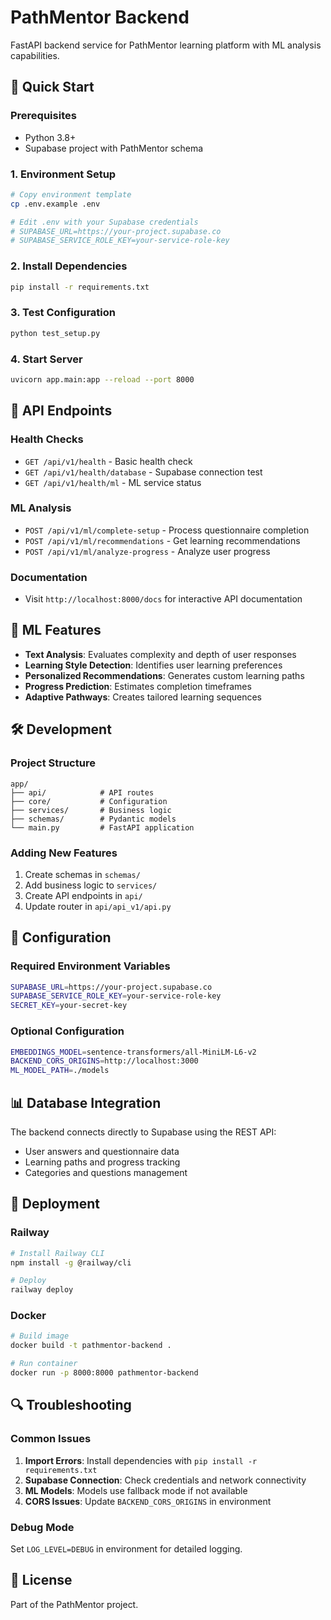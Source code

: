 # PathMentor Backend

FastAPI backend service for PathMentor learning platform with ML analysis capabilities.

## 🚀 Quick Start

### Prerequisites
- Python 3.8+
- Supabase project with PathMentor schema

### 1. Environment Setup
```bash
# Copy environment template
cp .env.example .env

# Edit .env with your Supabase credentials
# SUPABASE_URL=https://your-project.supabase.co
# SUPABASE_SERVICE_ROLE_KEY=your-service-role-key
```

### 2. Install Dependencies
```bash
pip install -r requirements.txt
```

### 3. Test Configuration
```bash
python test_setup.py
```

### 4. Start Server
```bash
uvicorn app.main:app --reload --port 8000
```

## 🔗 API Endpoints

### Health Checks
- `GET /api/v1/health` - Basic health check
- `GET /api/v1/health/database` - Supabase connection test
- `GET /api/v1/health/ml` - ML service status

### ML Analysis
- `POST /api/v1/ml/complete-setup` - Process questionnaire completion
- `POST /api/v1/ml/recommendations` - Get learning recommendations
- `POST /api/v1/ml/analyze-progress` - Analyze user progress

### Documentation
- Visit `http://localhost:8000/docs` for interactive API documentation

## 🧠 ML Features

- **Text Analysis**: Evaluates complexity and depth of user responses
- **Learning Style Detection**: Identifies user learning preferences
- **Personalized Recommendations**: Generates custom learning paths
- **Progress Prediction**: Estimates completion timeframes
- **Adaptive Pathways**: Creates tailored learning sequences

## 🛠️ Development

### Project Structure
```
app/
├── api/            # API routes
├── core/           # Configuration
├── services/       # Business logic
├── schemas/        # Pydantic models
└── main.py         # FastAPI application
```

### Adding New Features
1. Create schemas in `schemas/`
2. Add business logic to `services/`
3. Create API endpoints in `api/`
4. Update router in `api/api_v1/api.py`

## 🔧 Configuration

### Required Environment Variables
```bash
SUPABASE_URL=https://your-project.supabase.co
SUPABASE_SERVICE_ROLE_KEY=your-service-role-key
SECRET_KEY=your-secret-key
```

### Optional Configuration
```bash
EMBEDDINGS_MODEL=sentence-transformers/all-MiniLM-L6-v2
BACKEND_CORS_ORIGINS=http://localhost:3000
ML_MODEL_PATH=./models
```

## 📊 Database Integration

The backend connects directly to Supabase using the REST API:
- User answers and questionnaire data
- Learning paths and progress tracking
- Categories and questions management

## 🚀 Deployment

### Railway
```bash
# Install Railway CLI
npm install -g @railway/cli

# Deploy
railway deploy
```

### Docker
```bash
# Build image
docker build -t pathmentor-backend .

# Run container
docker run -p 8000:8000 pathmentor-backend
```

## 🔍 Troubleshooting

### Common Issues

1. **Import Errors**: Install dependencies with `pip install -r requirements.txt`
2. **Supabase Connection**: Check credentials and network connectivity
3. **ML Models**: Models use fallback mode if not available
4. **CORS Issues**: Update `BACKEND_CORS_ORIGINS` in environment

### Debug Mode
Set `LOG_LEVEL=DEBUG` in environment for detailed logging.

## 📝 License

Part of the PathMentor project.
